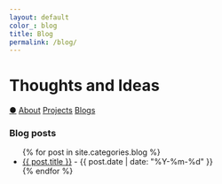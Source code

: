 ```yaml
---
layout: default
color_: blog
title: Blog
permalink: /blog/
---
```


<r-grid class="main" columns=6 columns-s=4 columns-xs=2>

<r-cell order="-10" span=4 span-s=2>
  <h1>Thoughts and Ideas</h1>
</r-cell>

<r-cell order="-9" class="menu" span=2 span-s=2>
  <div class='focus4'>
    <a href="/">&#x25CF;</a>
    <a href="/about/">About</a>
    <a href="/project/">Projects</a>
    <a href="/blog/">Blogs</a>
  </div>
</r-cell>
</r-grid>

<!-- 在这里添加博客文章列表 -->
<!-- <r-grid columns=6 columns-s=4 columns-xs=2> -->
<r-cell span=2>
  <h3>Blog posts</h3>
  <ul>
    {% for post in site.categories.blog %}
      <li>
        <a href="{{ post.url | relative_url }}">{{ post.title }}</a>
        - {{ post.date | date: "%Y-%m-%d" }}
      </li>
    {% endfor %}

  </ul>
</r-cell>
<!-- </r-grid> -->